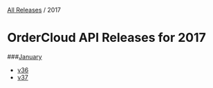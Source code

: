 [All Releases](../README.md) / 2017
# OrderCloud API Releases for 2017

###[January](January/README.md)
- [v36](January/v36.md)
- [v37](January/v37.md)
